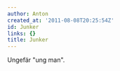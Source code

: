 ```yaml
---
author: Anton
created_at: '2011-08-08T20:25:54Z'
id: Junker
links: {}
title: Junker
---
```


Ungefär "ung man".
